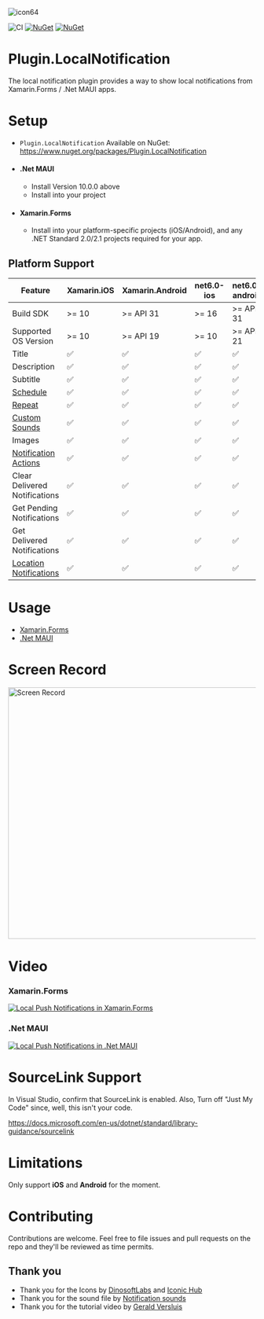 ![icon64](https://user-images.githubusercontent.com/4112014/139563161-b7f3cdba-e161-4f6c-80ae-45f0253c4340.png)

![CI](https://github.com/thudugala/Plugin.LocalNotification/workflows/CI/badge.svg?branch=master)
[![NuGet](https://img.shields.io/nuget/v/Plugin.LocalNotification.svg)](https://www.nuget.org/packages/Plugin.LocalNotification/) 
[![NuGet](https://img.shields.io/nuget/dt/Plugin.LocalNotification.svg)](https://www.nuget.org/packages/Plugin.LocalNotification/)

# Plugin.LocalNotification
The local notification plugin provides a way to show local notifications from Xamarin.Forms / .Net MAUI apps.

# Setup

- `Plugin.LocalNotification` Available on NuGet: https://www.nuget.org/packages/Plugin.LocalNotification
- #### .Net MAUI
  - Install Version 10.0.0 above 
  - Install into your project
- #### Xamarin.Forms
  - Install into your platform-specific projects (iOS/Android), and any .NET Standard 2.0/2.1 projects required for your app.

## Platform Support

| Feature                       | Xamarin.iOS | Xamarin.Android | net6.0-ios | net6.0-android | net7.0-ios | net7.0-android |
| ----------------------------- | ----------- | --------------- | ---------- | -------------- | ---------- | -------------- |
| Build SDK                     | >= 10       | >= API 31       | >= 16      | >= API 31      | >= 16      | >= API 33      |
| Supported OS Version          | >= 10       | >= API 19       | >= 10      | >= API 21      | >= 10      | >= API 21      |
| Title                         | ✅          | ✅             | ✅         | ✅            | ✅         | ✅            | 
| Description                   | ✅          | ✅             | ✅         | ✅            | ✅         | ✅            | 
| Subtitle                      | ✅          | ✅             | ✅         | ✅            | ✅         | ✅            | 
| [Schedule](https://github.com/thudugala/Plugin.LocalNotification/wiki/3.-Scheduled-Android-notifications)      | ✅  | ✅   | ✅   | ✅    | ✅   | ✅    |
| [Repeat](https://github.com/thudugala/Plugin.LocalNotification/wiki/4.-Repeat-Notification)                    | ✅  | ✅   | ✅   | ✅    | ✅   | ✅    |
| [Custom Sounds](https://github.com/thudugala/Plugin.LocalNotification/wiki/Notification-with-a-Sound-File)  | ✅  | ✅   | ✅   | ✅    | ✅   | ✅    |
| Images                        | ✅          | ✅             | ✅         | ✅            | ✅         | ✅            |
| [Notification Actions](https://github.com/thudugala/Plugin.LocalNotification/wiki/5.-Notification-with-Action) | ✅  | ✅   | ✅   | ✅    | ✅   | ✅    |
| Clear Delivered Notifications | ✅          | ✅             | ✅         | ✅            | ✅         | ✅            |
| Get Pending Notifications     | ✅          | ✅             | ✅         | ✅            | ✅         | ✅            |
| Get Delivered Notifications   | ✅          | ✅             | ✅         | ✅            | ✅         | ✅            |
| [Location Notifications](https://github.com/thudugala/Plugin.LocalNotification/wiki/Location-Notifications)  | ✅  | ✅  | ✅   | ✅    | ✅   | ✅    |

# Usage 

- [Xamarin.Forms](https://github.com/thudugala/Plugin.LocalNotification/wiki/2.-Usage-10.0.0-Xamarin.Forms)
- [.Net MAUI](https://github.com/thudugala/Plugin.LocalNotification/wiki/1.-Usage-10.0.0--.Net-MAUI)

# Screen Record

<img src="https://raw.githubusercontent.com/thudugala/Plugin.LocalNotification/60c9342ba866b1af1278c273f3d41a168901e4ff/Screenshots/screenRecord.gif" alt="Screen Record"  width="512px" >

# Video

### Xamarin.Forms
[![Local Push Notifications in Xamarin.Forms](https://img.youtube.com/vi/-Nj_TRPlx-8/0.jpg)](https://www.youtube.com/watch?v=-Nj_TRPlx-8)

### .Net MAUI
[![Local Push Notifications in .Net MAUI](https://img.youtube.com/vi/dWdXXGa1_hI/0.jpg)](https://www.youtube.com/watch?v=dWdXXGa1_hI)

# SourceLink Support

In Visual Studio, confirm that SourceLink is enabled. 
Also, Turn off "Just My Code" since, well, this isn't your code.

https://docs.microsoft.com/en-us/dotnet/standard/library-guidance/sourcelink

# Limitations

Only support <b>iOS</b> and <b>Android</b> for the moment. 

# Contributing

Contributions are welcome.  Feel free to file issues and pull requests on the repo and they'll be reviewed as time permits.

## Thank you

- Thank you for the Icons by [DinosoftLabs](https://www.iconfinder.com/dinosoftlabs) and [Iconic Hub](https://www.iconfinder.com/iconic_hub) 
- Thank you for the sound file by [Notification sounds](https://notificationsounds.com/notification-sounds/good-things-happen-547)
- Thank you for the tutorial video by [Gerald Versluis](https://www.youtube.com/channel/UCBBZ2kXWmd8eXlHg2wEaClw)
